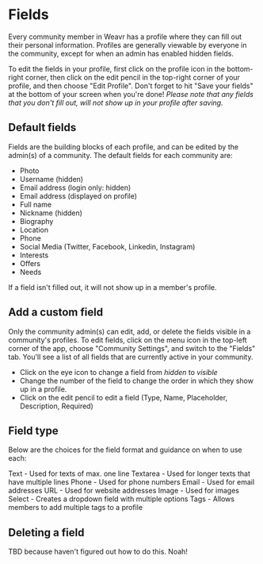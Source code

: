 # Fields

Every community member in Weavr has a profile where they can fill out their personal information. 
Profiles are generally viewable by everyone in the community, except for when an admin has enabled hidden fields.

To edit the fields in your profile, first click on the profile icon in the bottom-right corner, then click on the edit pencil in the top-right corner of your profile, and then choose "Edit Profile". Don't forget to hit "Save your fields" at the bottom of your screen when you're done!
*Please note that any fields that you don't fill out, will not show up in your profile after saving.* 

## Default fields
Fields are the building blocks of each profile, and can be edited by the admin(s) of a community.
The default fields for each community are: 

- Photo
- Username (hidden)
- Email address (login only: hidden)
- Email address (displayed on profile)
- Full name
- Nickname (hidden)
- Biography
- Location
- Phone
- Social Media (Twitter, Facebook, Linkedin, Instagram)
- Interests
- Offers
- Needs

If a field isn't filled out, it will not show up in a member's profile. 

## Add a custom field
Only the community admin(s) can edit, add, or delete the fields visible in a community's profiles. To edit fields, click on the menu icon in the top-left corner of the app, choose "Community Settings", and switch to the "Fields" tab. You'll see a list of all fields that are currently active in your community. 

- Click on the eye icon to change a field from *hidden* to *visible*
- Change the number of the field to change the order in which they show up in a profile. 
- Click on the edit pencil to edit a field (Type, Name, Placeholder, Description, Required)

## Field type
Below are the choices for the field format and guidance on when to use each:

Text - Used for texts of max. one line
Textarea - Used for longer texts that have multiple lines
Phone - Used for phone numbers
Email - Used for email addresses
URL - Used for website addresses
Image - Used for images
Select - Creates a dropdown field with multiple options
Tags - Allows members to add multiple tags to a profile

## Deleting a field
TBD because haven't figured out how to do this. Noah!  
